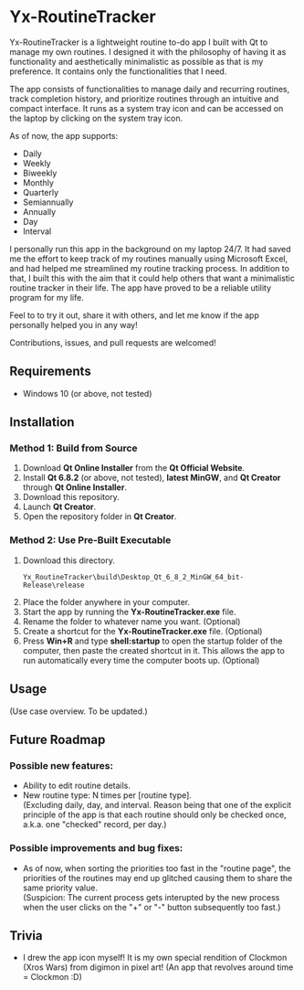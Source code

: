# Yx-RoutineTracker

Yx-RoutineTracker is a lightweight routine to-do app I built with Qt to manage my own routines. 
I designed it with the philosophy of having it as functionality and aesthetically minimalistic as possible as that is my preference. 
It contains only the functionalities that I need. 

The app consists of functionalities to manage daily and recurring routines, track completion history, and prioritize routines through an intuitive and compact interface. 
It runs as a system tray icon and can be accessed on the laptop by clicking on the system tray icon. 

As of now, the app supports:
- Daily
- Weekly
- Biweekly
- Monthly
- Quarterly
- Semiannually
- Annually
- Day
- Interval

I personally run this app in the background on my laptop 24/7. 
It had saved me the effort to keep track of my routines manually using Microsoft Excel, and had helped me streamlined my routine tracking process.
In addition to that, I built this with the aim that it could help others that want a minimalistic routine tracker in their life. 
The app have proved to be a reliable utility program for my life. 

Feel to to try it out, share it with others, and let me know if the app personally helped you in any way!

Contributions, issues, and pull requests are welcomed!

## Requirements
- Windows 10 (or above, not tested)

## Installation
### Method 1: Build from Source
1. Download **Qt Online Installer** from the **Qt Official Website**.
2. Install **Qt 6.8.2** (or above, not tested), **latest MinGW**, and **Qt Creator** through **Qt Online Installer**.
3. Download this repository.
4. Launch **Qt Creator**.
5. Open the repository folder in **Qt Creator**.

### Method 2: Use Pre-Built Executable
1. Download this directory.
   ```
   Yx_RoutineTracker\build\Desktop_Qt_6_8_2_MinGW_64_bit-Release\release
   ```
2. Place the folder anywhere in your computer.
3. Start the app by running the **Yx-RoutineTracker.exe** file.
4. Rename the folder to whatever name you want. (Optional) 
5. Create a shortcut for the **Yx-RoutineTracker.exe** file. (Optional)
6. Press **Win+R** and type **shell:startup** to open the startup folder of the computer, then paste the created shortcut in it. This allows the app to run automatically every time the computer boots up. (Optional)

## Usage
(Use case overview. To be updated.)

## Future Roadmap
### Possible new features:
- Ability to edit routine details.
- New routine type: N times per [routine type].  
  (Excluding daily, day, and interval.
  Reason being that one of the explicit principle of the app is that each routine should only be checked once, a.k.a. one "checked" record, per day.)

### Possible improvements and bug fixes:
- As of now, when sorting the priorities too fast in the "routine page", the priorities of the routines may end up glitched causing them to share the same priority value.  
(Suspicion: The current process gets interupted by the new process when the user clicks on the "+" or "-" button subsequently too fast.)

## Trivia
- I drew the app icon myself! It is my own special rendition of Clockmon (Xros Wars) from digimon in pixel art! (An app that revolves around time = Clockmon :D)


